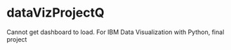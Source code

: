 # dataVizProjectQ
Cannot get dashboard to load. For IBM Data Visualization with Python, final project
